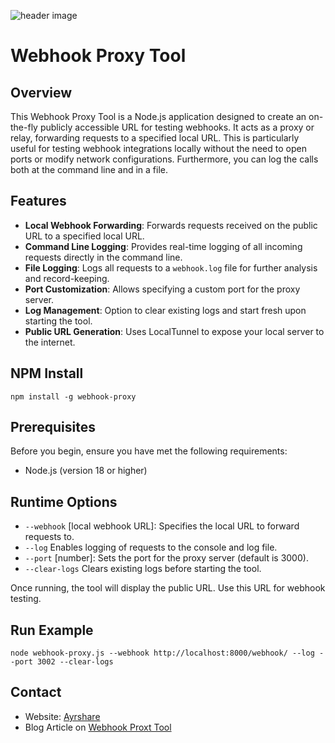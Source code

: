 ![header image](https://github.com/ayrshare/webhook-proxy/assets/29169429/ffc081d7-13cf-49a1-bd81-cc480c5a0208)

# Webhook Proxy Tool

## Overview

This Webhook Proxy Tool is a Node.js application designed to create an on-the-fly publicly accessible URL for testing webhooks. It acts as a proxy or relay, forwarding requests to a specified local URL. This is particularly useful for testing webhook integrations locally without the need to open ports or modify network configurations. Furthermore, you can log the calls both at the command line and in a file.

## Features

- **Local Webhook Forwarding**: Forwards requests received on the public URL to a specified local URL.
- **Command Line Logging**: Provides real-time logging of all incoming requests directly in the command line.
- **File Logging**: Logs all requests to a `webhook.log` file for further analysis and record-keeping.
- **Port Customization**: Allows specifying a custom port for the proxy server.
- **Log Management**: Option to clear existing logs and start fresh upon starting the tool.
- **Public URL Generation**: Uses LocalTunnel to expose your local server to the internet.

## NPM Install

`npm install -g webhook-proxy`

## Prerequisites

Before you begin, ensure you have met the following requirements:

- Node.js (version 18 or higher)

## Runtime Options

- `--webhook` [local webhook URL]: Specifies the local URL to forward requests to.
- `--log` Enables logging of requests to the console and log file.
- `--port` [number]: Sets the port for the proxy server (default is 3000).
- `--clear-logs` Clears existing logs before starting the tool.
  
Once running, the tool will display the public URL. Use this URL for webhook testing.

## Run Example

`node webhook-proxy.js --webhook http://localhost:8000/webhook/ --log --port 3002 --clear-logs`

## Contact

- Website: [Ayrshare](https://www.ayrshare.com)
- Blog Article on [Webhook Proxt Tool](https://www.ayrshare.com/streamlining-webhook-development-how-a-webhook-proxy-tool-can-transform-your-workflow/)
